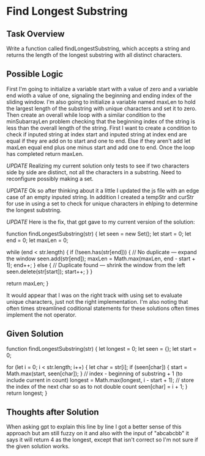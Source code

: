 # Find Longest Substring

## Task Overview
Write a function called findLongestSubstring, which accepts a string and returns the length of the longest substring with all distinct characters.

## Possible Logic
First I'm going to initialize a variable start with a value of zero and a variable end wioth a value of one, signaling the beginning and ending index of the sliding window. I'm also going to initialize a variable named maxLen to hold the largest length of the substring with unique characters and set it to zero. Then create an overall while loop with a similar condition to the minSubarrayLen problem checking that the beginning index of the string is less than the overall length of the string. First I want to create a condition to check if inputed string at index start and inputed string at index end are equal if they are add on to start and one to end. Else if they aren't add let maxLen equal end plus one minus start and add one to end. Once the loop has completed return maxLen.

*UPDATE* Realizing my current solution only tests to see if two characters side by side are distinct, not all the characters in a substring. Need to reconfigure possibly making a set.

*UPDATE* Ok so after thinking about it a little I updated the js file with an edge case of an empty inputed string. In addition I created a tempStr and curStr for use in using a set to check for unique characters in ehlping to determine the longest substring.

*UPDATE* Here is the fix, that gpt gave to my current version of the solution:

function findLongestSubstring(str) {
  let seen = new Set();
  let start = 0;
  let end = 0;
  let maxLen = 0;

  while (end < str.length) {
    if (!seen.has(str[end])) {
      // No duplicate — expand the window
      seen.add(str[end]);
      maxLen = Math.max(maxLen, end - start + 1);
      end++;
    } else {
      // Duplicate found — shrink the window from the left
      seen.delete(str[start]);
      start++;
    }
  }

  return maxLen;
}

It would appear that I was on the right track with using set to evaluate unique characters, just not the right implementation. I'm also noting that often times streamlined coditional statements for these solutions often times implement the not operator.

## Given Solution

function findLongestSubstring(str) {
  let longest = 0;
  let seen = {};
  let start = 0;
 
  for (let i = 0; i < str.length; i++) {
    let char = str[i];
    if (seen[char]) {
      start = Math.max(start, seen[char]);
    }
    // index - beginning of substring + 1 (to include current in count)
    longest = Math.max(longest, i - start + 1);
    // store the index of the next char so as to not double count
    seen[char] = i + 1;
  }
  return longest;
}

## Thoughts after Solution

When asking gpt to explain this line by line I got a better sense of this approach but am still fuzzy on it and also with the input of "abcabcbb" it says it will return 4 as the longest, except that isn't correct so I'm not sure if the given solution works.



